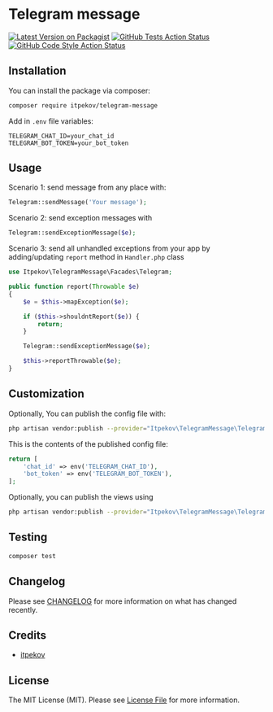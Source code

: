 # Telegram message

[![Latest Version on Packagist](https://img.shields.io/packagist/v/itpekov/telegram-message.svg?style=flat-square)](https://packagist.org/packages/itpekov/telegram-message)
[![GitHub Tests Action Status](https://img.shields.io/github/actions/workflow/status/itpekov/telegram-message/run-tests.yml?branch=main&label=tests&style=flat-square)](https://github.com/itpekov/telegram-message/actions?query=workflow%3Arun-tests+branch%3Amain)
[![GitHub Code Style Action Status](https://img.shields.io/github/actions/workflow/status/itpekov/telegram-message/fix-php-code-style-issues.yml?branch=main&label=code%20style&style=flat-square)](https://github.com/itpekov/telegram-message/actions?query=workflow%3A"Fix+PHP+code+style+issues"+branch%3Amain)
## Installation

You can install the package via composer:

```bash
composer require itpekov/telegram-message
```

Add in `.env` file variables:
```dotenv
TELEGRAM_CHAT_ID=your_chat_id
TELEGRAM_BOT_TOKEN=your_bot_token
```

## Usage

Scenario 1: send message from any place with:

```php
Telegram::sendMessage('Your message');
```

Scenario 2: send exception messages with

```php
Telegram::sendExceptionMessage($e);
```

Scenario 3: send all unhandled exceptions from your app
by adding/updating `report` method in `Handler.php` class

```php
use Itpekov\TelegramMessage\Facades\Telegram;

public function report(Throwable $e)
{
    $e = $this->mapException($e);

    if ($this->shouldntReport($e)) {
        return;
    }

    Telegram::sendExceptionMessage($e);

    $this->reportThrowable($e);
}
```

## Customization

Optionally, You can publish the config file with:

```bash
php artisan vendor:publish --provider="Itpekov\TelegramMessage\TelegramMessageServiceProvider" --tag="config"
```

This is the contents of the published config file:

```php
return [
    'chat_id' => env('TELEGRAM_CHAT_ID'),
    'bot_token' => env('TELEGRAM_BOT_TOKEN'),
];
```

Optionally, you can publish the views using

```bash
php artisan vendor:publish --provider="Itpekov\TelegramMessage\TelegramMessageServiceProvider" --tag="views"
```


## Testing

```bash
composer test
```

## Changelog

Please see [CHANGELOG](CHANGELOG.md) for more information on what has changed recently.

## Credits

- [itpekov](https://github.com/itpekov)

## License

The MIT License (MIT). Please see [License File](LICENSE.md) for more information.
